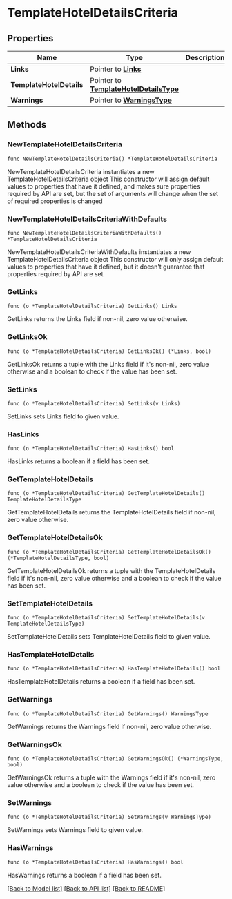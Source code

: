 # TemplateHotelDetailsCriteria

## Properties

Name | Type | Description | Notes
------------ | ------------- | ------------- | -------------
**Links** | Pointer to [**Links**](Links.md) |  | [optional] 
**TemplateHotelDetails** | Pointer to [**TemplateHotelDetailsType**](TemplateHotelDetailsType.md) |  | [optional] 
**Warnings** | Pointer to [**WarningsType**](WarningsType.md) |  | [optional] 

## Methods

### NewTemplateHotelDetailsCriteria

`func NewTemplateHotelDetailsCriteria() *TemplateHotelDetailsCriteria`

NewTemplateHotelDetailsCriteria instantiates a new TemplateHotelDetailsCriteria object
This constructor will assign default values to properties that have it defined,
and makes sure properties required by API are set, but the set of arguments
will change when the set of required properties is changed

### NewTemplateHotelDetailsCriteriaWithDefaults

`func NewTemplateHotelDetailsCriteriaWithDefaults() *TemplateHotelDetailsCriteria`

NewTemplateHotelDetailsCriteriaWithDefaults instantiates a new TemplateHotelDetailsCriteria object
This constructor will only assign default values to properties that have it defined,
but it doesn't guarantee that properties required by API are set

### GetLinks

`func (o *TemplateHotelDetailsCriteria) GetLinks() Links`

GetLinks returns the Links field if non-nil, zero value otherwise.

### GetLinksOk

`func (o *TemplateHotelDetailsCriteria) GetLinksOk() (*Links, bool)`

GetLinksOk returns a tuple with the Links field if it's non-nil, zero value otherwise
and a boolean to check if the value has been set.

### SetLinks

`func (o *TemplateHotelDetailsCriteria) SetLinks(v Links)`

SetLinks sets Links field to given value.

### HasLinks

`func (o *TemplateHotelDetailsCriteria) HasLinks() bool`

HasLinks returns a boolean if a field has been set.

### GetTemplateHotelDetails

`func (o *TemplateHotelDetailsCriteria) GetTemplateHotelDetails() TemplateHotelDetailsType`

GetTemplateHotelDetails returns the TemplateHotelDetails field if non-nil, zero value otherwise.

### GetTemplateHotelDetailsOk

`func (o *TemplateHotelDetailsCriteria) GetTemplateHotelDetailsOk() (*TemplateHotelDetailsType, bool)`

GetTemplateHotelDetailsOk returns a tuple with the TemplateHotelDetails field if it's non-nil, zero value otherwise
and a boolean to check if the value has been set.

### SetTemplateHotelDetails

`func (o *TemplateHotelDetailsCriteria) SetTemplateHotelDetails(v TemplateHotelDetailsType)`

SetTemplateHotelDetails sets TemplateHotelDetails field to given value.

### HasTemplateHotelDetails

`func (o *TemplateHotelDetailsCriteria) HasTemplateHotelDetails() bool`

HasTemplateHotelDetails returns a boolean if a field has been set.

### GetWarnings

`func (o *TemplateHotelDetailsCriteria) GetWarnings() WarningsType`

GetWarnings returns the Warnings field if non-nil, zero value otherwise.

### GetWarningsOk

`func (o *TemplateHotelDetailsCriteria) GetWarningsOk() (*WarningsType, bool)`

GetWarningsOk returns a tuple with the Warnings field if it's non-nil, zero value otherwise
and a boolean to check if the value has been set.

### SetWarnings

`func (o *TemplateHotelDetailsCriteria) SetWarnings(v WarningsType)`

SetWarnings sets Warnings field to given value.

### HasWarnings

`func (o *TemplateHotelDetailsCriteria) HasWarnings() bool`

HasWarnings returns a boolean if a field has been set.


[[Back to Model list]](../README.md#documentation-for-models) [[Back to API list]](../README.md#documentation-for-api-endpoints) [[Back to README]](../README.md)


